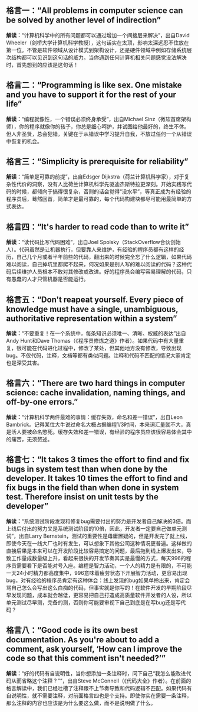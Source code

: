 ## 格言一：“All problems in computer science can be solved by another level of indirection”

**解读：**“计算机科学中的所有问题都可以通过增加一个间接层来解决”，出自David Wheeler（剑桥大学计算机科学教授），这句话实在太顶，影响太深远忍不住放在第一位。不管是软件领域从设计模式到架构设计，还是硬件领域中例如存储系统层次结构都可以见识到这句话的威力。当你遇到任何计算机相关问题感觉没法解决时，首先想到的应该是这句话！

## 格言二：“Programming is like sex. One mistake and you have to support it for the rest of your life”

**解读：**“编程就像性，一个错误必须终身承受”，出自Michael Sinz（微软首席架构师），你的程序就像你的孩子，你总是细心呵护，并试图给他最好的，终生不休。但人非圣贤，总会犯错，关键在于从错误中学习提升自我，不放过任何一个从错误中恢复的机会。

## 格言三：“Simplicity is prerequisite for reliability”

**解读：**“简单是可靠的前提”，出自Edsger Dijkstra（荷兰计算机科学家），对于复杂性代价的洞察，没有人比荷兰计算机科学先驱迪杰斯特拉更深刻。开始实践写代码的时候，都倾向于搞得很复杂，否则的话会觉得“没水平”，等真正成为有经验的程序员后，蓦然回首，简单才是最可靠的，每个代码构建块都尽可能用最简单的方式表达。

## 格言四：“It's harder to read code than to write it”

**解读：**“读代码比写代码困难”，出自Joel Spolsky（StackOverflow合伙创始人）。代码虽然是让机器执行，但要靠人来维护，有经验的程序员都有这样的经历，自己几个月或者半年前些的代码，翻出来的时候完全忘了什么逻辑，如果代码难以阅读，自己掉坑里都爬不起来，何况如果是别人写的难以阅读的代码？这种代码后续维护人员根本不敢对其修改或改进。好的程序员会编写容易理解的代码，只有愚蠢的人才只管机器是否能运行。

## 格言五：“Don't reapeat yourself. Every piece of knowledge must have a single, unambiguous, authoritative representation within a system”

**解读：**“不要重复！在一个系统中，每条知识必须唯一、清晰、权威的表达”出自Andy Hunt和Dave Thomas（《程序员修炼之道》作者）。如果代码中有大量重复，很可能在代码进化过程中，修改了某处，但其他地方没有修改，导致出现bug。不仅代码，注释，文档等都有类似问题。注释和代码不匹配的情况大家肯定也是深受其害。

## 格言六：“There are two hard things in computer science: cache invalidation, naming things, and off-by-one errors.”

**解读：**“计算机科学两件最难的事情：缓存失效，命名和差一错误”，出自Leon Bambrick。记得某位大牛说过命名大概占据编程1/3时间，本来词汇量就不大，真是活人要被命名憋死。缓存失效和差一错误，有经验的程序员应该很容易体会其中的痛苦，无须赘述。

## 格言七：“It takes 3 times the effort to find and fix bugs in system test than when done by the developer. It takes 10 times the effort to find and fix bugs in the field than when done in system test. Therefore insist on unit tests by the developer”

**解读：**“系统测试阶段发现和修复bug需要付出的努力是开发者自己解决的3倍。而上线后付出的努力又是系统测试阶段的10倍，因此，开发者一定要自己做单元测试”，出自Larry Bernstein，测试的重要性是毋庸置疑的，但是开发完了就上线，即使今天在一线大厂也时有发生，可以想象下其他公司这种情况更普遍。这样做的直接后果是本来可以在开发阶段比较容易搞定的问题，最后拖到线上爆发出来，导致工作量成数量级上升，看起来很快的开发节奏其实是最慢的方式，每天996的程序员需要看下是否能对号入座。编程是智力活动，一个人的精力是有限的，不可能一天24小时精力都高度集中，996意味着疲劳状态下开展智力活动，更容易出现bug，对有经验的程序员肯定有这种体会：线上发现的bug如果单拎出来，肯定会骂自己怎么会写出这么白痴的代码，但事实就是你写的！在软件开发的早期阶段尽早发现问题，成本就会越低，更容易把自己打造成高质量软件开发者的人设，所以单元测试尽早测，完备的测，否则你可能要审视下自己到底是在写bug还是写代码？

## 格言八：“Good code is its own best documentation. As you're about to add a comment, ask yourself, ‘How can I improve the code so that this comment isn't needed?’”

**解读：**“好的代码有自说明性，当你想添加一条注释时，问下自己“我怎么能改进代码从而省略这个注释？””，出自Steve McConnell（《代码大全》作者）。在前面的格言解读中，我们已经吐槽了注释跟不上节奏导致和代码逻辑不匹配。如果代码有自说明性，就不需要注释，对前面格言四也是个支持。即使你实在需要一条注释，那么注释的内容也应该是为什么要这么做，而不是说明做了什么。